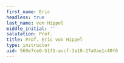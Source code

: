 ```yaml
---
first_name: Eric
headless: true
last_name: von Hippel
middle_initial: ''
salutation: Prof.
title: Prof. Eric von Hippel
type: instructor
uid: 569e7ce0-51f1-accf-3a18-27a0ae1c40f0
---
```


